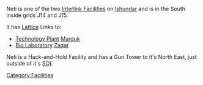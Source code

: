 Neti is one of the two [Interlink
Facilities](/Interlink_Facility "wikilink") on
[Ishundar](/Ishundar "wikilink") and is in the South inside grids J14 and
J15.

It has [Lattice](/Lattice "wikilink") Links to:

- [Technology Plant](/Technology_Plant "wikilink")
  [Marduk](/Marduk "wikilink")
- [Bio Laboratory](/Bio_Laboratory "wikilink")
  [Zaqar](/Zaqar "wikilink")

Neti is a Hack-and-Hold Facility and has a Gun Tower to it's North East,
just outside of it's [SOI](/SOI "wikilink").

[Category:Facilities](/Category:Facilities "wikilink")
